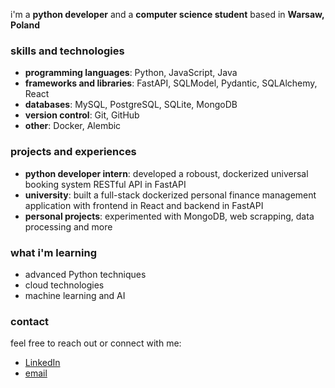 i'm a **python developer** and a **computer science student** based in **Warsaw, Poland**

### skills and technologies

- **programming languages**: Python, JavaScript, Java
- **frameworks and libraries**: FastAPI, SQLModel, Pydantic, SQLAlchemy, React
- **databases**: MySQL, PostgreSQL, SQLite, MongoDB
- **version control**: Git, GitHub
- **other**: Docker, Alembic

### projects and experiences

- **python developer intern**: developed a roboust, dockerized universal booking system RESTful API in FastAPI
- **university**:  built a full-stack dockerized personal finance management application with frontend in React and backend in FastAPI
- **personal projects**: experimented with MongoDB, web scrapping, data processing and more

### what i'm learning

- advanced Python techniques
- cloud technologies
- machine learning and AI

### contact

feel free to reach out or connect with me:

- [LinkedIn](https://www.linkedin.com/in/olga-szymczak/)  
- [email](mailto:olga.szymczaak@gmail.com)
